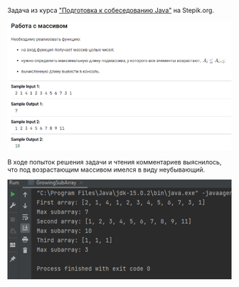 Задача из курса ["Подготовка к собеседованию Java"](https://stepik.org/course/56704") на Stepik.org.

![img.png](img.png)

В ходе попыток решения задачи и чтения комментариев выяснилось, что под возрастающим массивом 
имелся в виду неубывающий.

![img_1.png](img_1.png)